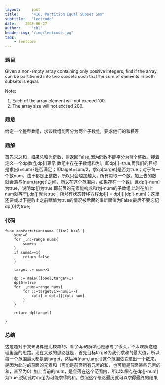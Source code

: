 ```yaml
---
layout:     post
title:      "416. Partition Equal Subset Sum"
subtitle:   "leetcode"
date:    2019-06-27
author:     "chl"
header-img: "/img/leetcode.jpg"
tags:
    - leetcode
--- 
```


### 题目
Given a non-empty array containing only positive integers, find if the array can be partitioned into two subsets such that the sum of elements in both subsets is equal.

Note:

1. Each of the array element will not exceed 100.
2. The array size will not exceed 200.

### 题意
给定一个整型数组，求该数组能否分为两个子数组，要求他们的和相等

### 题解
首先求总和，如果总和为奇数，则返回False,因为奇数不能平分为两个整数。接着定义一个dp数组,dp[i]表示 数组中存在子数组和为i，即dp[i]=true;而我们的目标是求出i=sum/2是否满足；即target=sum/2，求dp[target]是否为true；对于每一个数num，由于都是正整数，所以只会越加越大，所有每取一个数，加上去的数就会落与[num,target]之间，所以在这个范围内，如果存在一个数j，且dp[j-num]为true，说明dp[j]为true,即前面的元素能构成和为j-num的子数组,此时在加上num就等于j,dp[j]就为true；所以有状态转移方程dp[j] = dp[j]||dp[j-num]；这里还要或以下是防止之前赋值为true的情况被后面的重新赋值为False;最后不要忘记dp[0]为true;

### 代码

```
func canPartition(nums []int) bool {
    sum:=0
    for _,n:=range nums{
        sum+=n
    }
    if sum&1==1{
        return false
    }
    
    target := sum>>1
    
    dp := make([]bool,target+1)
    dp[0]=true
    for _,num:=range nums{
        for i:=target;i>=num;i--{
            dp[i] = dp[i]||dp[i-num]
        }
    }
    
    return dp[target]
    
}
```

### 总结
这道题对于我来说算是比较难的，看了dp的解法也是思考了很久，不太理解这道理里面的思路。现在大致的思路就是，首先目标target为我们求和的最大值，所以每一个范围最大都是到target，然后再[num,target]这个范围依次取出一个数来，是因为此时的前面的元素和（可能是前面所有元素的和，也可能是前面某些元素的和，甚至为0）加上当前的num，是会落在这个范围内，所以如果存在dp[j-num]为true,说明此时dp[j]为可能求得的和。依照这个思路遍历就可以求得最终的结果
